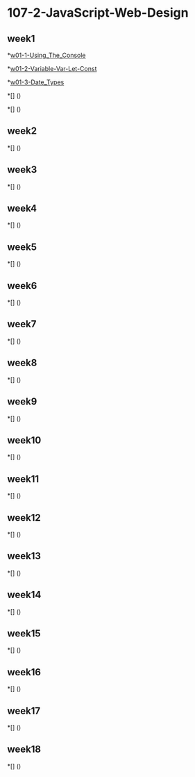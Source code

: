 # 107-2-JavaScript-Web-Design

## week1
*[w01-1-Using_The_Console](https://github.com/TsaiHsingJu/107-2-JavaScript-Web-Design/tree/master/w01-1-Using_The_Console)

*[w01-2-Variable-Var-Let-Const](https://github.com/TsaiHsingJu/107-2-JavaScript-Web-Design/tree/master/w01-2-Variable-Var-Let-Const)

*[w01-3-Date_Types](https://github.com/TsaiHsingJu/107-2-JavaScript-Web-Design/tree/master/w01-3-Date_Types)

*[]
()

*[]
()

## week2
*[]
()

## week3
*[]
()

## week4
*[]
()

## week5
*[]
()

## week6
*[]
()

## week7
*[]
()

## week8
*[]
()

## week9
*[]
()

## week10
*[]
()

## week11
*[]
()

## week12
*[]
()

## week13
*[]
()

## week14
*[]
()

## week15
*[]
()

## week16
*[]
()

## week17
*[]
()

## week18
*[]
()
